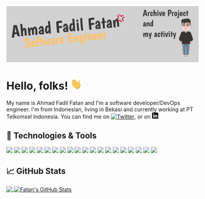 
![Header](https://raw.githubusercontent.com/ahmadfadilfatan/ahmadfadilfatan/master/readme_header.png "Header")
<!--(https://martinheinz.dev/)-->

# Hello, folks! <img src="https://raw.githubusercontent.com/ahmadfadilfatan/ahmadfadilfatan/master/wave.gif" width="30px" height="30px" />

My name is Ahmad Fadil Fatan and I'm a software developer/DevOps engineer. I'm from Indonesian, living in Bekasi and currently working at PT Telkomsel Indonesia. You can find me on [![Twitter][1.2]][1],  or on [![LinkedIn][3.2]][3].

## 🔧 Technologies & Tools
![](https://img.shields.io/badge/OS-Linux-informational?style=flat&logo=linux&logoColor=white&color=2bbc8a)
![](https://img.shields.io/badge/Visual-Studio-informational?style=flat&logo=VisualStudio&logoColor=white&color=2bbc8a)
![](https://img.shields.io/badge/Code-Python-informational?style=flat&logo=python&logoColor=white&color=2bbc8a)
![](https://img.shields.io/badge/Code-JavaScript-informational?style=flat&logo=javascript&logoColor=white&color=2bbc8a)
![](https://img.shields.io/badge/Code-Java-informational?style=flat&logo=java&logoColor=white&color=2bbc8a)
![](https://img.shields.io/badge/Code-Make-informational?style=flat&logo=cmake&logoColor=white&color=2bbc8a)
![](https://img.shields.io/badge/Code-PHP-informational?style=flat&logo=PHP&logoColor=white&color=2bbc8a)
![](https://img.shields.io/badge/Shell-Bash-informational?style=flat&logo=gnu-bash&logoColor=white&color=2bbc8a)
![](https://img.shields.io/badge/Tools-PostgreSQL-informational?style=flat&logo=postgresql&logoColor=white&color=2bbc8a)
![](https://img.shields.io/badge/Tools-MySQL-informational?style=flat&logo=MySQL&logoColor=white&color=2bbc8a)
![](https://img.shields.io/badge/Tools-Laravel-informational?style=flat&logo=Laravel&logoColor=white&color=2bbc8a)
![](https://img.shields.io/badge/Tools-Firebase-informational?style=flat&logo=Firebase&logoColor=white&color=2bbc8a)
![](https://img.shields.io/badge/Tools-Kibana-informational?style=flat&logo=Kibana&logoColor=white&color=2bbc8a)
![](https://img.shields.io/badge/Tools-Splunk-informational?style=flat&logo=Splunk&logoColor=white&color=2bbc8a)
![](https://img.shields.io/badge/Tools-Drupal-informational?style=flat&logo=Drupal&logoColor=white&color=2bbc8a)
![](https://img.shields.io/badge/Tools-CMS-informational?style=flat&logo=CMS&logoColor=white&color=2bbc8a)
![](https://img.shields.io/badge/Tools-Docker-informational?style=flat&logo=docker&logoColor=white&color=2bbc8a)
![](https://img.shields.io/badge/Tools-Kubernetes-informational?style=flat&logo=kubernetes&logoColor=white&color=2bbc8a)
![](https://img.shields.io/badge/Tools-Red_Hat_OpenShift-informational?style=flat&logo=red-hat-open-shift&logoColor=white&color=2bbc8a)
![](https://img.shields.io/badge/Cloud-Digital_Ocean-informational?style=flat&logo=digitalocean&logoColor=white&color=2bbc8a)

## &#x1f4c8; GitHub Stats

<a href="https://github.com/ahmadfadilfatan/ahmadfadilfatan">
  <img align="center" src="https://github-readme-stats.vercel.app/api/top-langs/?username=ahmadfadilfatan&hide=java,html,tex&title_color=ffffff&text_color=c9cacc&icon_color=2bbc8a&bg_color=1d1f21&langs_count=3" />
</a>
<a href="https://github.com/ahmadfadilfatan/ahmadfadilfatan">
  <img align="center" src="https://github-readme-stats.vercel.app/api?username=ahmadfadilfatan&show_icons=true&line_height=27&count_private=true&title_color=ffffff&text_color=c9cacc&icon_color=2bbc8a&bg_color=1d1f21" alt="Fatan's GitHub Stats" />
</a>

<!-- <a href="https://github.com/ahmadfadilfatan/python-project-blueprint">
  <img align="center" src="https://github-readme-stats.vercel.app/api/pin/?username=ahmadfadilfatan&repo=python-project-blueprint&title_color=ffffff&text_color=c9cacc&icon_color=2bbc8a&bg_color=1d1f21" />
</a>


<a href="https://github.com/ahmadfadilfatan/go-project-blueprint">
  <img align="center" src="https://github-readme-stats.vercel.app/api/pin/?username=ahmadfadilfatan&repo=go-project-blueprint&title_color=ffffff&text_color=c9cacc&icon_color=2bbc8a&bg_color=1d1f21" />
</a>     -->

<!-- links to social media icons -->

<!-- icons with padding -->

[1.1]: http://i.imgur.com/tXSoThF.png (twitter icon with padding)
[2.1]: http://i.imgur.com/0o48UoR.png (github icon with padding)

<!-- icons without padding -->

[1.2]: http://i.imgur.com/wWzX9uB.png (twitter icon without padding)
[2.2]: http://i.imgur.com/9I6NRUm.png (github icon without padding)
[3.2]: https://raw.githubusercontent.com/ahmadfadilfatan/ahmadfadilfatan/master/linkedin-3-16.png (LinkedIn icon without padding)


<!-- links to your social media accounts -->

[1]: https://twitter.com/ahmadfadilfatan
[2]: https://github.com/ahmadfadilfatan
[3]: https://www.linkedin.com/in/faaataaan/


<!-- Resources -->
<!-- Icons: https://simpleicons.org/ -->
<!-- GitHub Stats: https://github.com/anuraghazra/github-readme-stats -->
<!-- Emojis: https://emojipedia.org/emoji/ -->
<!-- HTML Emojis: https://www.fileformat.info/index.htm -->
<!-- Shields: https://shields.io/ -->
<!-- Awesome GitHub Profile README: https://github.com/abhisheknaiidu/awesome-github-profile-readme -->
